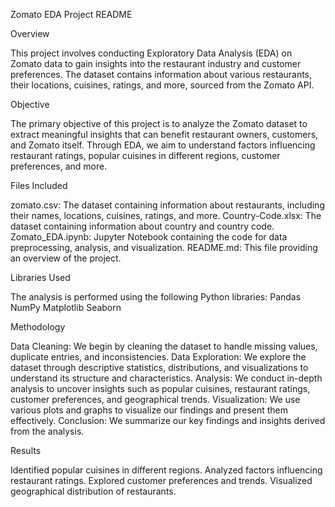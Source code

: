 Zomato EDA Project README

Overview

This project involves conducting Exploratory Data Analysis (EDA) on Zomato data to gain insights into the restaurant industry and customer preferences. The dataset contains information about various restaurants, their locations, cuisines, ratings, and more, sourced from the Zomato API.

Objective

The primary objective of this project is to analyze the Zomato dataset to extract meaningful insights that can benefit restaurant owners, customers, and Zomato itself. Through EDA, we aim to understand factors influencing restaurant ratings, popular cuisines in different regions, customer preferences, and more.

Files Included

zomato.csv: The dataset containing information about restaurants, including their names, locations, cuisines, ratings, and more.
Country-Code.xlsx: The dataset containing information about country and country code.
Zomato_EDA.ipynb: Jupyter Notebook containing the code for data preprocessing, analysis, and visualization.
README.md: This file providing an overview of the project.

Libraries Used

The analysis is performed using the following Python libraries:
Pandas
NumPy
Matplotlib
Seaborn

Methodology

Data Cleaning: We begin by cleaning the dataset to handle missing values, duplicate entries, and inconsistencies.
Data Exploration: We explore the dataset through descriptive statistics, distributions, and visualizations to understand its structure and characteristics.
Analysis: We conduct in-depth analysis to uncover insights such as popular cuisines, restaurant ratings, customer preferences, and geographical trends.
Visualization: We use various plots and graphs to visualize our findings and present them effectively.
Conclusion: We summarize our key findings and insights derived from the analysis.

Results

Identified popular cuisines in different regions.
Analyzed factors influencing restaurant ratings.
Explored customer preferences and trends.
Visualized geographical distribution of restaurants.

